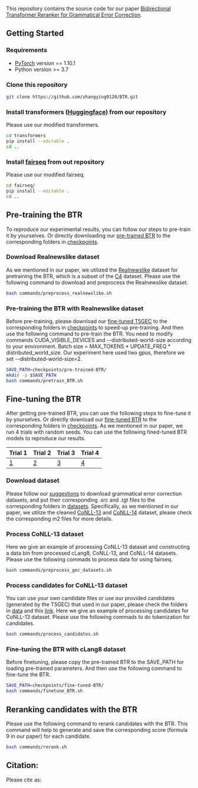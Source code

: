 This repository contains the source code for our paper [Bidirectional Transformer Reranker for Grammatical Error Correction](https://arxiv.org/abs/2305.13000).

## Getting Started
### Requirements
* [PyTorch](http://pytorch.org/) version == 1.10.1
* Python version >= 3.7

### Clone this repository 
```sh
git clone https://github.com/zhangying9128/BTR.git
```

### Install transformers ([Huggingface](https://github.com/huggingface/transformers/tree/v4.11.3)) from our repository
Please use our modified transformers.
```sh
cd transformers
pip install --editable .
cd ..
```

### Install [fairseq](https://github.com/facebookresearch/fairseq/tree/v0.10.0) from out repository
Please use our modified fairseq.
```sh
cd fairseq/
pip install --editable .
cd ..
```

## Pre-training the BTR
To reproduce our experimental results, you can follow our steps to pre-train it by yourselves.
Or directly downloading our [pre-trained BTR]() to the corresponding folders in [checkpoints]().

### Download Realnewslike dataset
As we mentioned in our paper, we utilized the [Realnewslike](https://huggingface.co/datasets/allenai/c4/tree/main/realnewslike) dataset for pretraining the BTR, which is a subset of the [C4](https://huggingface.co/datasets/allenai/c4) dataset.
Please use the following command to download and preprocess the Realnewslike dataset.
```sh
bash commands/preprocess_realnewslike.sh
```

### Pre-training the BTR with Realnewslike dataset
Before pre-training, please download our [fine-tuned T5GEC]() to the corresponding folders in [checkpoints]() to speed-up pre-training.
And then use the following command to pre-train the BTR. 
You need to modify commands CUDA_VISIBLE_DEVICES and --distributed-world-size according to your environment.
Batch size = MAX_TOKENS * UPDATE_FREQ * distributed_world_size.
Our experiment here used two gpus, therefore we set --distributed-world-size=2.
```sh
SAVE_PATH=checkpoints/pre-trained-BTR/
mkdir -p $SAVE_PATH
bash commands/pretrain_BTR.sh
```

## Fine-tuning the BTR
After getting pre-trained BTR, you can use the following steps to fine-tune it by yourselves.
Or directly download our [fine-tuned BTR]() to the corresponding folders in [checkpoints]().
As we mentioned in our paper, we run 4 trials with random seeds. You can use the following fined-tuned BTR models to reproduce our results.

|Trial 1| Trial 2|Trial 3|Trial 4|
|---|---|---|---|
[1]()| [2]() | [3]() | [4]() | 

### Download dataset
Please follow our [suggestions](https://github.com/zhangying9128/BTR/tree/main/datasets) to download grammatical error correction datasets, and put their corresponding .src and .tgt files to the corresponding folders in [datasets](https://github.com/zhangying9128/BTR/tree/main/datasets).
Specifically, as we mentioned in our paper, we utilize the cleaned [CoNLL-13](https://github.com/zhangying9128/BTR/blob/main/data/DEV_CoNLL13_cleaned/official-preprocessed-cleanpunc.m2) and [CoNLL-14](https://github.com/zhangying9128/BTR/blob/main/data/TEST_CoNLL14_cleaned/official-2014.cleanpuncsplit.m2) dataset, please check the corresponding m2 files for more details.

### Process CoNLL-13 dataset
Here we give an example of processing CoNLL-13 dataset and constructing a data bin from processed cLang8, CoNLL-13, and CoNLL-14 datasets. 
Please use the following commads to process data for using fairseq.
```sh
bash commands/preprocess_gec_datasets.sh
```

### Process candidates for CoNLL-13 dataset
You can use your own candidate files or use our provided candidates (generated by the T5GEC) that used in our paper, please check the folders in [data](https://github.com/zhangying9128/BTR/tree/main/data) and this [link]().
Here we give an example of processing candidates for CoNLL-13 dataset. 
Please use the following commads to do tokenization for candidates.
```sh
bash commands/process_candidates.sh
```

### Fine-tuning the BTR with cLang8 dataset
Before finetuning, please copy the pre-trained BTR to the SAVE_PATH for loading pre-trained parameters.
And then use the following command to fine-tune the BTR.
```sh
SAVE_PATH=checkpoints/fine-tuned-BTR/
bash commands/finetune_BTR.sh
```


## Reranking candidates with the BTR
Please use the following command to rerank candidates with the BTR.
This command will help to generate and save the corresponding score (formula 9 in our paper) for each candidate.
```sh
bash commands/rerank.sh
```

## Citation:
Please cite as:
```bibtex

```